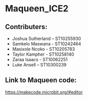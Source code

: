 # Maqueen_ICE2

## Contributers:
- Joshua Sutherland – ST10255930  
- Samkelo Maswana - ST10242464 
- Masixole Ncoko - ST10205783 
- Taylor Kampher - ST10258140 
- Zaraa Isaacs - ST10062251 
- Luke Ansell – ST10300239  


## Link to Maqueen code:
https://makecode.microbit.org/#editor
